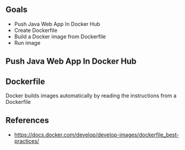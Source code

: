## Goals
- Push Java Web App In Docker Hub
- Create Dockerfile 
- Build a Docker image from Dockerfile
- Run image
## Push Java Web App In Docker Hub

## Dockerfile
Docker builds images automatically by reading the instructions from a Dockerfile


## References
- https://docs.docker.com/develop/develop-images/dockerfile_best-practices/

<!--stackedit_data:
eyJoaXN0b3J5IjpbMTI1Nzc3NjAzMyw4MTQwOTU5OTYsMTIzOD
U0Njc2LC0xMzA1NDAxNzgzLC0zNTY0NDIwMzgsNDIyNTUwMjld
fQ==
-->